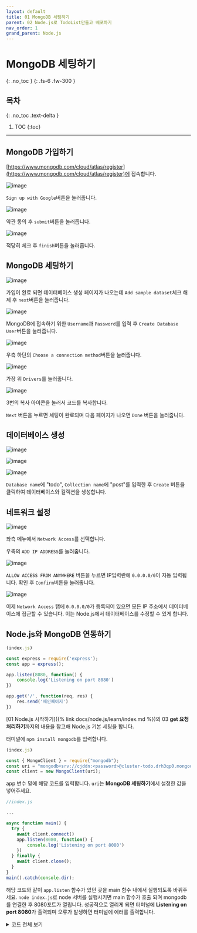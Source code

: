 ```yaml
---
layout: default
title: 01 MongoDB 세팅하기
parent: 02 Node.js로 TodoList만들고 배포하기
nav_order: 1
grand_parent: Node.js
---
```


# MongoDB 세팅하기
{: .no_toc } 
{: .fs-6 .fw-300 }

## 목차
{: .no_toc .text-delta }

1. TOC
{:toc}

---

## MongoDB 가입하기

[https://www.mongodb.com/cloud/atlas/register](https://www.mongodb.com/cloud/atlas/register)에 접속합니다.

![image](https://github.com/cjddn/cjddn.github.io/assets/137849066/e2ee144d-d338-4aba-ac8d-461572ac8b35)

`Sign up with Google`버튼을 눌러줍니다.

![image](https://github.com/cjddn/cjddn.github.io/assets/137849066/88f1bd56-2de7-49c3-89a6-9563ef571332)

약관 동의 후 `submit`버튼을 눌러줍니다.

![image](https://github.com/cjddn/cjddn.github.io/assets/137849066/ac1425b7-d61c-4c3b-a6ea-66ccdc12a2b2)

적당히 체크 후 `finish`버튼을 눌러줍니다.

## MongoDB 세팅하기

![image](https://github.com/cjddn/cjddn.github.io/assets/137849066/d9db1992-e394-4f9b-bf32-4a10fc6c22fb)

가입이 완료 되면 데이터베이스 생성 페이지가 나오는데
`Add sample dataset`체크 해제 후 `next`버튼을 눌러줍니다.

![image](https://github.com/cjddn/cjddn.github.io/assets/137849066/b23dd097-6675-4b9c-95eb-8ee933f3e1de)

MongoDB에 접속하기 위한 `Username`과 `Password`를 입력 후 `Create Database User`버튼을 눌러줍니다.

![image](https://github.com/cjddn/cjddn.github.io/assets/137849066/256c982a-df77-4bde-a33e-5158df6b0b8a)

우측 하단의 `Choose a connection method`버튼을 눌러줍니다.

![image](https://github.com/cjddn/cjddn.github.io/assets/137849066/5551fcee-8189-4594-a22b-be4857e67faa)

가장 위 `Drivers`를 눌러줍니다.

![image](https://github.com/cjddn/cjddn.github.io/assets/137849066/576e2802-ad96-4627-abad-4cd18d220601)

3번의 복사 아이콘을 눌러서 코드를 복사합니다.

`Next` 버튼을 누르면 세팅이 완료되며 다음 페이지가 나오면 `Done` 버튼을 눌러줍니다.

## 데이터베이스 생성

![image](https://github.com/cjddn/cjddn.github.io/assets/137849066/af7b464d-57fd-405b-be1f-ec6fb0d1ece4)

![image](https://github.com/cjddn/cjddn.github.io/assets/137849066/ec0e0ad3-ac58-4637-9555-964b406e75d5)

![image](https://github.com/cjddn/cjddn.github.io/assets/137849066/2dea57be-4662-4a13-8ab3-d90f3a922728)

`Database name`에 "todo", `Collection name`에 "post"를 입력한 후 `Create` 버튼을 클릭하여 데이터베이스와 컬렉션을 생성합니다.


## 네트워크 설정

![image](https://github.com/cjddn/cjddn.github.io/assets/137849066/8f1a454f-eacf-446f-9ff5-37fcfa2044e2)

좌측 메뉴에서 `Network Access`를 선택합니다.

우측의 `ADD IP ADDRESS`를 눌러줍니다.

![image](https://github.com/cjddn/cjddn.github.io/assets/137849066/6437a859-6337-4306-b706-22f4ccc311a1)

`ALLOW ACCESS FROM ANYWHERE` 버튼을 누르면 IP입력란에 `0.0.0.0/0`이 자동 입력됩니다. 
확인 후 `Confirm`버튼을 눌러줍니다.

![image](https://github.com/cjddn/cjddn.github.io/assets/137849066/1fffcc9a-e90d-4d11-bba0-c182868a50d5)

이제 `Network Access` 탭에 `0.0.0.0/0`가 등록되어 있으면 모든 IP 주소에서 데이터베이스에 접근할 수 있습니다. 이는 Node.js에서 데이터베이스를 수정할 수 있게 합니다.

## Node.js와 MongoDB 연동하기

```js
(index.js)

const express = require('express');
const app = express();

app.listen(8080, function() {
    console.log('Listening on port 8080')
})

app.get('/', function(req, res) { 
    res.send('메인페이지')
})

```
[01 Node.js 시작하기]({% link docs/node.js/learn/index.md %})의 03 **get 요청 처리하기**까지의 내용을 참고해 Node.js 기본 세팅을 합니다.

터미널에 `npm install mongodb`를 입력합니다.

```js
(index.js)

const { MongoClient } = require("mongodb");
const uri = "mongodb+srv://cjddn:<password>@cluster-todo.drh3qp0.mongodb.net/?retryWrites=true&w=majority";
const client = new MongoClient(uri);
```

app 변수 밑에 해당 코드를 입력합니다. `uri`는 **MongoDB 세팅하기**에서 설정한 값을 넣어주세요.



```js
//index.js

...

async function main() {
  try {
    await client.connect()
    app.listen(8080, function() {
        console.log('Listening on port 8080')
    })
  } finally {
    await client.close();
  }
}
main().catch(console.dir);
```

해당 코드와 같이 `app.listen` 함수가 있던 곳을 main 함수 내에서 실행되도록 바꿔주세요.
`node index.js`로 node 서버를 실행시키면 main 함수가 호출 되며 mongodb를 연결한 후 8080포트가 열립니다.
성공적으로 열리게 되면 터미널에 **Listening on port 8080**가 출력되며 오류가 발생하면 터미널에 에러를 출력합니다.

<details>
<summary>코드 전체 보기</summary>
<div markdown="1">       


```js
(index.js)

const express = require('express')
const app = express()
const { MongoClient } = require("mongodb");
const uri = "mongodb+srv://cjddn:<password>@cluster-todo.drh3qp0.mongodb.net/?retryWrites=true&w=majority";
const client = new MongoClient(uri);

async function main() {
  try {
    await client.connect()
    app.listen(8080, function() {
        console.log('listening on port 8080')
    })
  } finally {
    await client.close();
  }
}
main().catch(console.dir);

app.get('/', function(req, res) { 
    res.send('메인페이지')
})

```

</div>
   
</details>